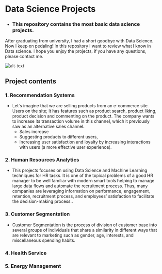 # Data Science Projects
* ### This repository contains the most basic data science projects.
After graduating from university, I had a short goodbye with Data Science. Now I keep on pedaling! In this repository I want to review what I know in Data science. I hope you enjoy the projects, if you have any questions, please contact me.


![alt-text](https://tenor.com/view/bike-ride-riding-a-bike-delighted-gif-8596105.gif)


## Project contents
### 1. Recommendation Systems
- Let's imagine that we are selling products from an e-commerce site. Users on the site; It has features such as product search, product liking, product decision and commenting on the product. The company wants to increase its transaction volume in this channel, which it previously saw as an alternative sales channel.
    * Sales increase
    * Suggesting products to different users,
    *  Increasing user satisfaction and loyalty by increasing interactions with users (a more effective user experience).
### 2. Human Resources Analytics
-  This projects focuses on using Data Science and Machine Learning techniques for HR tasks. It is one of the topical problems of a good HR manager to be well familiar with modern smart tools helping to manage large data flows and automate the recruitment process. Thus, many companies are leveraging information on performance, engagement, retention, recruitment process, and employees’ satisfaction to facilitate the decision-making process..
### 3. Customer Segmentation
-  Customer Segmentation is the process of division of customer base into several groups of individuals that share a similarity in different ways that are relevant to marketing such as gender, age, interests, and miscellaneous spending habits.
### 4. Health Service
### 5. Energy Management

